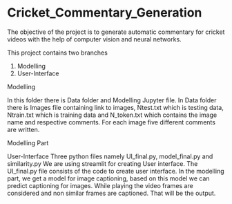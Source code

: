 # Cricket_Commentary_Generation
The objective of the project is to generate automatic commentary for cricket videos with the help of computer vision and neural networks.

This project contains two branches

1) Modelling
2) User-Interface

Modelling

In this folder there is Data folder and Modelling Jupyter file. In Data folder there is Images file containing link to images, Ntest.txt which is testing data, Ntrain.txt which is training data and N_token.txt which contains the image name and respective comments. For each image five different comments are written.

Modelling Part

User-Interface Three python files namely UI_final.py, model_final.py and similarity.py We are using streamlit for creating User interface. The UI_final.py file consists of the code to create user interface. In the modelling part, we get a model for image captioning, based on this model we can predict captioning for images. While playing the video frames are considered and non similar frames are captioned. That will be the output.
